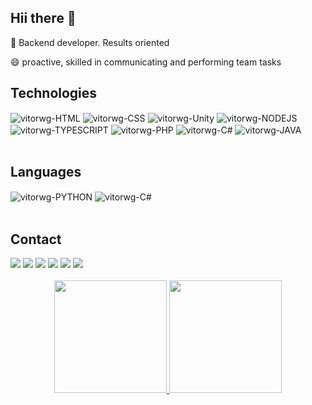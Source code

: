 ## Hii there 👋

🌱 Backend developer. Results oriented

😄 proactive, skilled in communicating and performing team tasks

## Technologies
<div style="display: inline_block;">
  <img align="center" alt="vitorwg-HTML" src="https://img.shields.io/badge/HTML5-E34F26?style=for-the-badge&logo=html5&logoColor=white">
  <img align="center" alt="vitorwg-CSS" src="https://img.shields.io/badge/CSS3-1572B6?style=for-the-badge&logo=css3&logoColor=white">
  <img align="center" alt="vitorwg-Unity" src="https://img.shields.io/badge/Unity-100000?style=for-the-badge&logo=unity&logoColor=white">

  <img align="center" alt="vitorwg-NODEJS" src="https://img.shields.io/badge/Node.js-43853D?style=for-the-badge&logo=node.js&logoColor=white">
  <img align="center" alt="vitorwg-TYPESCRIPT" src="https://img.shields.io/badge/TypeScript-007ACC?style=for-the-badge&logo=typescript&logoColor=white">
  <img align="center" alt="vitorwg-PHP" src="https://img.shields.io/badge/PHP-777BB4?style=for-the-badge&logo=php&logoColor=white">
  <img align="center" alt="vitorwg-C#" src="https://img.shields.io/badge/.NET-5C2D91?style=for-the-badge&logo=.net&logoColor=white">
  <img align="center" alt="vitorwg-JAVA" src="https://img.shields.io/badge/Java-ED8B00?style=for-the-badge&logo=java&logoColor=white">
  
</div><br>

## Languages

<div style="display: inline_block;">
  <img align="center" alt="vitorwg-PYTHON" src="https://img.shields.io/badge/Python-14354C?style=for-the-badge&logo=python&logoColor=white">
  <img align="center" alt="vitorwg-C#" src="https://img.shields.io/badge/C%23-239120?style=for-the-badge&logo=c-sharp&logoColor=white">
  
</div><br>

## Contact
<div style="display: inline_block;">
  <a href = "mailto:vitorwg96@gmail.com"><img src="https://img.shields.io/badge/Gmail-D14836?style=for-the-badge&logo=gmail&logoColor=white" target="_blank"></a>
  <a href="https://www.linkedin.com/in/vitor-wahlheim-gagliardi-a91b5a212/" target="_blank"><img src="https://img.shields.io/badge/LinkedIn-0077B5?style=for-the-badge&logo=linkedin&logoColor=white" target="_blank"></a>
  <a href="https://github.com/vitorwg" target="_blank"><img src="https://img.shields.io/badge/GitHub-100000?style=for-the-badge&logo=github&logoColor=white" target="_blank"></a> 
  <a href="https://discordapp.com/users/201058878111219712" target="_blank"><img src="https://img.shields.io/badge/Discord-7289DA?style=for-the-badge&logo=discord&logoColor=white" target="_blank"></a> 
  <a href = "https://www.instagram.com/vitorwg/"><img src="https://img.shields.io/badge/Instagram-E4405F?style=for-the-badge&logo=instagram&logoColor=white" target="_blank"></a>
  <a href = "https://vitorwg.itch.io/"><img src="https://img.shields.io/badge/Itch.io-FA5C5C?style=for-the-badge&logo=itch.io&logoColor=white" target="_blank"></a>
  
</div><br>


<div align="center">
  <a href="https://github.com/vitorwg">
  <img height="180em" src="https://github-readme-stats.vercel.app/api?username=vitorwg&show_icons=true&theme=dark&include_all_commits=true&count_private=true"/>
  <img height="180em" src="https://github-readme-stats.vercel.app/api/top-langs/?username=vitorwg&layout=compact&langs_count=7&theme=dark"/>
</div>
